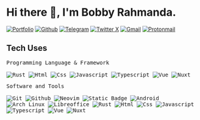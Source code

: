 # Hi there 👋, I'm Bobby Rahmanda.

[![Portfolio](https://img.shields.io/badge/-Portfolio-red?style=flat&logo=appveyor&logoColor=white)](https://bobbyrahmanda13.netlify.app)
[![Github](https://img.shields.io/badge/-Github-000?style=flat&logo=Github&logoColor=white)](https://github.com/bobbyrahmanda13)
[![Telegram](https://img.shields.io/badge/-Telegram-blue?style=flat&logo=Telegram&logoColor=white)](https://t.me/Rahman_0000)
[![Twitter X](https://img.shields.io/badge/-Twitter-black?style=flat&logo=X&logoColor=white)](https://twitter.com/r4hm4n1309)
[![Gmail](https://img.shields.io/badge/-Gmail-red?style=flat&logo=Gmail&logoColor=white)](mailto:bobbyrahmanda1996@gmail.com)
[![Protonmail](https://img.shields.io/badge/-Protonmail-violet?style=flat&logo=Protonmail&logoColor=white)](mailto:bobbyrahmanda1996@proton.me)

<h2>Tech Uses</h2>

<div>

<p>
		<kbd>
			<kbd>Programming Language & Framework </kbd>
			<br>
			<br>
			<img alt="Rust" src="https://img.shields.io/badge/Rust-05122A?style=flat&logo=Rust">
			<img alt="Html" src="https://img.shields.io/badge/HTML5-05122A?style=flat&logo=Html5">
			<img alt="Css" src="https://img.shields.io/badge/CSS3-05122A?style=flat&logo=Css3">
			<img alt="Javascript" src="https://img.shields.io/badge/Javascript-05122A?style=flat&logo=Javascript">
			<img alt="Typescript" src="https://img.shields.io/badge/Typescript-05122A?style=flat&logo=Typescript">
			<img alt="Vue" src="https://img.shields.io/badge/Vue.js-4FC08D?logo=vuedotjs&logoColor=fff">
			<img alt="Nuxt" src="https://img.shields.io/badge/Nuxt-002E3B?logo=nuxt&logoColor=#00DC82">
		</kbd>
	</p>
<p>
		<kbd>
			<kbd>Software and Tools</kbd>
			<br>
			<br>
			<img alt="Git" src="https://img.shields.io/badge/Git-05122A?style=flat&logo=Git">
			<img alt="Github" src="https://img.shields.io/badge/Github-05122A?style=flat&logo=Github">
			<img alt="Neovim" src="https://img.shields.io/badge/Neovim-05122A?style=flat&logo=Neovim">
			<img alt="Static Badge" src="https://img.shields.io/badge/StackOverflow-05122A?style=flat&logo=StackOverflow">
			<img alt="Android" src="https://img.shields.io/badge/Android-3DDC84?logo=android&logoColor=white">
			<img alt="Arch Linux" src="https://img.shields.io/badge/Arch%20Linux-1793D1?logo=arch-linux&logoColor=fff)">
			<img alt="Libreoffice" src="https://img.shields.io/badge/Libreoffice-05122A?style=flat&logo=Libreoffice">
			<img alt="Rust" src="https://img.shields.io/badge/Rust-05122A?style=flat&logo=Rust">
			<img alt="Html" src="https://img.shields.io/badge/HTML5-05122A?style=flat&logo=Html5">
			<img alt="Css" src="https://img.shields.io/badge/CSS3-05122A?style=flat&logo=Css3">
			<img alt="Javascript" src="https://img.shields.io/badge/Javascript-05122A?style=flat&logo=Javascript">
			<img alt="Typescript" src="https://img.shields.io/badge/Typescript-05122A?style=flat&logo=Typescript">
			<img alt="Vue" src="https://img.shields.io/badge/Vue.js-4FC08D?logo=vuedotjs&logoColor=fff">
			<img alt="Nuxt" src="https://img.shields.io/badge/Nuxt-002E3B?logo=nuxt&logoColor=#00DC82">
		</kbd>
	</p>
</div>

<!-- A little bit about me:
* A [Vue.js](https://vuejs.org/) guy
* Do [Go](https://golang.org/) and [Typescript](https://www.typescriptlang.org/) for backend
* Likes [Julia](https://julialang.org/) because it's fun -->




<!--
**bobbyrahmanda13/bobbyrahmanda13** is a ✨ _special_ ✨ repository because its `README.md` (this file) appears on your GitHub profile.

Here are some ideas to get you started:

- 🔭 I’m currently working on ...
- 🌱 I’m currently learning ...
- 👯 I’m looking to collaborate on ...
- 🤔 I’m looking for help with ...
- 💬 Ask me about ...
- 📫 How to reach me: ...
- 😄 Pronouns: ...
- ⚡ Fun fact: ...
-->
